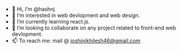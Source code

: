 - 👋 Hi, I’m @hashnj
- 👀 I’m interested in web devlopment and web design.
- 🌱 I’m currently learning react.js.
- 💞️ I’m looking to collaborate on any project related to front-end web devlopment.
- 📫 To reach me: mail @ joshinikhilesh46@gmail.com 


